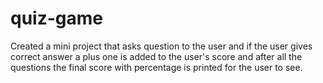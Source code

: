 # quiz-game
Created a mini project that asks question to the user and if the user gives correct answer a plus one is added to the user's score and after all the questions the final score with percentage is printed for the user to see.
